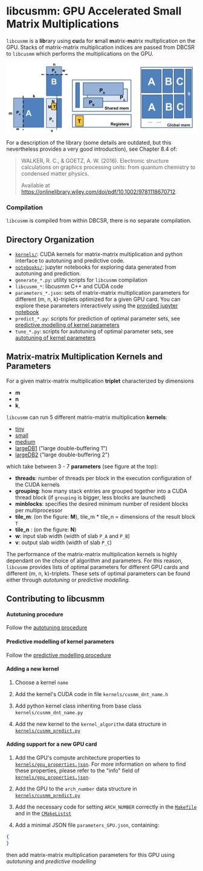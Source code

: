 # libcusmm: GPU Accelerated Small Matrix Multiplications

`libcusmm` is a **lib**rary using **cu**da for **s**mall **m**atrix-**m**atrix multiplication on the GPU. Stacks of matrix-matrix multiplication indices are passed from DBCSR to `libcusmm` which performs the multiplications on the GPU.

![libcusmm parameters](../../../../docs/images/libcusmm_parameters_and_memory.png)

For a description of the library (some details are outdated, but this nevertheless provides a very good introduction), see Chapter 8.4 of:

> WALKER, R. C., & GOETZ, A. W. (2016). Electronic structure calculations on graphics processing units: from quantum chemistry to condensed matter physics.
> 
> Available at https://onlinelibrary.wiley.com/doi/pdf/10.1002/9781118670712.

### Compilation

`libcusmm` is compiled from within DBCSR, there is no separate compilation.

## Directory Organization

- [`kernels/`](kernels/): CUDA kernels for matrix-matrix multiplication and python interface to autotuning and predictive code.
- [`notebooks/`](notebooks/): jupyter notebooks for exploring data generated from autotuning and prediction.
- `generate_*.py`: utility scripts for `libcusmm` compilation
- `libcusmm_*`: libcusmm C++ and CUDA code
- `parameters_*.json`: sets of matrix-matrix multiplication parameters for different (m, n, k)-triplets optimized for a given GPU card. You can explore these parameters interactively using the [provided jupyter notebook](notebooks/inspect_autotuned_parameters.ipynb)
- `predict_*.py`: scripts for prediction of optimal parameter sets, see [predictive modelling of kernel parameters](#predictive-modelling-of-kernel-parameters)
- `tune_*.py`: scripts for autotuning of optimal parameter sets, see [autotuning of kernel parameters](#autotuning-procedure)

## Matrix-matrix Multiplication Kernels and Parameters

For a given matrix-matrix multiplication **triplet** characterized by dimensions

- **m**
- **n**
- **k**,

`libcusmm` can run 5 different matrix-matrix multiplication **kernels**:

- [tiny](kernels/cusmm_dnt_tiny.h)
- [small](kernels/cusmm_dnt_small.h)
- [medium](kernels/cusmm_dnt_medium.h)
- [largeDB1](kernels/cusmm_dnt_largeDB1.h) ("large double-buffering 1")
- [largeDB2](kernels/cusmm_dnt_largeDB2.h) ("large double-buffering 2")

which take between 3 - 7 **parameters** (see figure at the top):

- **threads**: number of threads per block in the execution configuration of the CUDA kernels
- **grouping**: how many stack entries are grouped together into a CUDA thread block (if `grouping` is bigger, less blocks are launched)
- **minblocks**: specifies the desired minimum number of resident blocks per multiprocessor
- **tile_m**: (on the figure: **M**), tile_m * tile_n = dimensions of the result block `T`
- **tile_n** : (on the figure: **N**)
- **w**: input slab width (width of slab `P_A` and `P_B`)
- **v**: output slab width (width of slab `P_C`)

The performance of the matrix-matrix multiplication kernels is highly dependant on the choice of algorithm and  parameters. For this reason, `libcusmm` provides lists of optimal parameters for different GPU cards and different (m, n, k)-triplets. These sets of optimal parameters can be found either through *autotuning* or *predictive modelling*.

## Contributing to libcusmm

#### Autotuning procedure

Follow the [autotuning procedure](https://www.cp2k.org/howto:libcusmm)

#### Predictive modelling of kernel parameters

Follow the [predictive modelling procedure](predict.md)

#### Adding a new kernel

1. Choose a kernel `name`

2. Add the kernel's CUDA code in file `kernels/cusmm_dnt_name.h`

3. Add python kernel class inheriting from base class `kernels/cusmm_dnt_name.py`

4. Add the new kernel to the `kernel_algorithm` data structure in [`kernels/cusmm_predict.py`](kernels/cusmm_predict.py)

#### Adding support for a new GPU card

1. Add the GPU's compute architecture properties to [`kernels/gpu_properties.json`](kernels/gpu_properties.json). For more information on where to find these properties, please refer to the "info" field of [`kernels/gpu_properties.json`](kernels/gpu_properties.json).

2. Add the GPU to the `arch_number` data structure in [`kernels/cusmm_predict.py`](kernels/cusmm_predict.py)

4. Add the necessary code for setting `ARCH_NUMBER` correctly in the [`Makefile`](../../../../Makefile) and in the [`CMakeListst`](CMakeLists.txt)

5. Add a minimal JSON file `parameters_GPU.json`, containing:

```json
{
}
```

then add matrix-matrix multiplication parameters for this GPU using *autotuning* and *predictive modelling*
